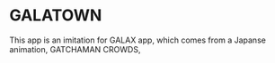 GALATOWN
========

This app is an imitation for GALAX app, which comes from a Japanse animation, GATCHAMAN CROWDS,
